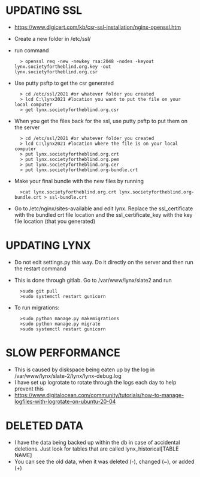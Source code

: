 # UPDATING SSL  
* https://www.digicert.com/kb/csr-ssl-installation/nginx-openssl.htm
* Create a new folder in /etc/ssl/
* run command  

        > openssl req -new -newkey rsa:2048 -nodes -keyout lynx.societyfortheblind.org.key -out lynx.societyfortheblind.org.csr

* Use putty psftp to get the csr generated

        > cd /etc/ssl/2021 #or whatever folder you created
        > lcd C:\lynx2021 #location you want to put the file on your local computer
        > get lynx.societyfortheblind.org.csr
        
* When you get the files back for the ssl, use putty psftp to put them on the server
        
        > cd /etc/ssl/2021 #or whatever folder you created
        > lcd C:\lynx2021 #location where the file is on your local computer
        > put lynx.societyfortheblind.org.crt
        > put lynx.societyfortheblind.org.pem
        > put lynx.societyfortheblind.org.cer
        > put lynx.societyfortheblind.org-bundle.crt
        
* Make your final bundle with the new files by running 

        >cat lynx.societyfortheblind.org.crt lynx.societyfortheblind.org-bundle.crt > ssl-bundle.crt

* Go to /etc/nginx/sites-available and edit lynx. Replace the ssl_certificate with the bundled crt file location and the ssl_certificate_key with the key file location (that you generated)

# UPDATING LYNX
* Do not edit settings.py this way. Do it directly on the server and then run the restart command
* This is done through gitlab. Go to /var/www/lynx/slate2 and run

        >sudo git pull 
        >sudo systemctl restart gunicorn

* To run migrations:

        >sudo python manage.py makemigrations
        >sudo python manage.py migrate
        >sudo systemctl restart gunicorn

# SLOW PERFORMANCE
* This is caused by diskspace being eaten up by the log in /var/www/lynx/slate-2/lynx/lynx-debug.log
* I have set up logrotate to rotate through the logs each day to help prevent this
* https://www.digitalocean.com/community/tutorials/how-to-manage-logfiles-with-logrotate-on-ubuntu-20-04

# DELETED DATA
* I have the data being backed up within the db in case of accidental deletions. Just look for tables that are called lynx_historical[TABLE NAME]
* You can see the old data, when it was deleted (-), changed (~), or added (+)